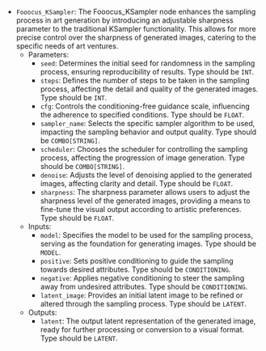 - `Fooocus_KSampler`: The Fooocus_KSampler node enhances the sampling process in art generation by introducing an adjustable sharpness parameter to the traditional KSampler functionality. This allows for more precise control over the sharpness of generated images, catering to the specific needs of art ventures.
    - Parameters:
        - `seed`: Determines the initial seed for randomness in the sampling process, ensuring reproducibility of results. Type should be `INT`.
        - `steps`: Defines the number of steps to be taken in the sampling process, affecting the detail and quality of the generated images. Type should be `INT`.
        - `cfg`: Controls the conditioning-free guidance scale, influencing the adherence to specified conditions. Type should be `FLOAT`.
        - `sampler_name`: Selects the specific sampler algorithm to be used, impacting the sampling behavior and output quality. Type should be `COMBO[STRING]`.
        - `scheduler`: Chooses the scheduler for controlling the sampling process, affecting the progression of image generation. Type should be `COMBO[STRING]`.
        - `denoise`: Adjusts the level of denoising applied to the generated images, affecting clarity and detail. Type should be `FLOAT`.
        - `sharpness`: The sharpness parameter allows users to adjust the sharpness level of the generated images, providing a means to fine-tune the visual output according to artistic preferences. Type should be `FLOAT`.
    - Inputs:
        - `model`: Specifies the model to be used for the sampling process, serving as the foundation for generating images. Type should be `MODEL`.
        - `positive`: Sets positive conditioning to guide the sampling towards desired attributes. Type should be `CONDITIONING`.
        - `negative`: Applies negative conditioning to steer the sampling away from undesired attributes. Type should be `CONDITIONING`.
        - `latent_image`: Provides an initial latent image to be refined or altered through the sampling process. Type should be `LATENT`.
    - Outputs:
        - `latent`: The output latent representation of the generated image, ready for further processing or conversion to a visual format. Type should be `LATENT`.
